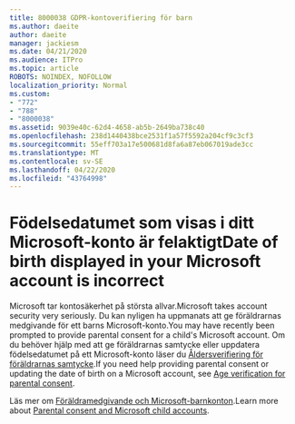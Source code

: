 ```yaml
---
title: 8000038 GDPR-kontoverifiering för barn
ms.author: daeite
author: daeite
manager: jackiesm
ms.date: 04/21/2020
ms.audience: ITPro
ms.topic: article
ROBOTS: NOINDEX, NOFOLLOW
localization_priority: Normal
ms.custom:
- "772"
- "788"
- "8000038"
ms.assetid: 9039e40c-62d4-4658-ab5b-2649ba738c40
ms.openlocfilehash: 238d1440438bce2531f1a57f5592a204cf9c3cf3
ms.sourcegitcommit: 55eff703a17e500681d8fa6a87eb067019ade3cc
ms.translationtype: MT
ms.contentlocale: sv-SE
ms.lasthandoff: 04/22/2020
ms.locfileid: "43764998"
---
```

# <a name="date-of-birth-displayed-in-your-microsoft-account-is-incorrect"></a><span data-ttu-id="dbaad-102">Födelsedatumet som visas i ditt Microsoft-konto är felaktigt</span><span class="sxs-lookup"><span data-stu-id="dbaad-102">Date of birth displayed in your Microsoft account is incorrect</span></span>

<span data-ttu-id="dbaad-103">Microsoft tar kontosäkerhet på största allvar.</span><span class="sxs-lookup"><span data-stu-id="dbaad-103">Microsoft takes account security very seriously.</span></span> <span data-ttu-id="dbaad-104">Du kan nyligen ha uppmanats att ge föräldrarnas medgivande för ett barns Microsoft-konto.</span><span class="sxs-lookup"><span data-stu-id="dbaad-104">You may have recently been prompted to provide parental consent for a child's Microsoft account.</span></span> <span data-ttu-id="dbaad-105">Om du behöver hjälp med att ge föräldrarnas samtycke eller uppdatera födelsedatumet på ett Microsoft-konto läser du [Åldersverifiering för föräldrarnas samtycke](https://go.microsoft.com/fwlink/p/?linkid=874364).</span><span class="sxs-lookup"><span data-stu-id="dbaad-105">If you need help providing parental consent or updating the date of birth on a Microsoft account, see [Age verification for parental consent](https://go.microsoft.com/fwlink/p/?linkid=874364).</span></span>
  
<span data-ttu-id="dbaad-106">Läs mer om [Föräldramedgivande och Microsoft-barnkonton](https://go.microsoft.com/fwlink/p/?linkid=874365).</span><span class="sxs-lookup"><span data-stu-id="dbaad-106">Learn more about [Parental consent and Microsoft child accounts](https://go.microsoft.com/fwlink/p/?linkid=874365).</span></span>
  